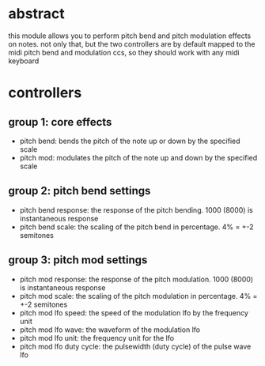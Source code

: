 # abstract

this module allows you to perform pitch bend and pitch modulation effects on notes. not only that, but the two controllers are by default mapped to the midi pitch bend and modulation ccs, so they should work with any midi keyboard

# controllers

## group 1: core effects

- pitch bend: bends the pitch of the note up or down by the specified scale
- pitch mod: modulates the pitch of the note up and down by the specified scale

## group 2: pitch bend settings

- pitch bend response: the response of the pitch bending. 1000 (8000) is instantaneous response
- pitch bend scale: the scaling of the pitch bend in percentage. 4% = +-2 semitones

## group 3: pitch mod settings

- pitch mod response: the response of the pitch modulation. 1000 (8000) is instantaneous response
- pitch mod scale: the scaling of the pitch modulation in percentage. 4% = +-2 semitones
- pitch mod lfo speed: the speed of the modulation lfo by the frequency unit
- pitch mod lfo wave: the waveform of the modulation lfo
- pitch mod lfo unit: the frequency unit for the lfo
- pitch mod lfo duty cycle: the pulsewidth (duty cycle) of the pulse wave lfo